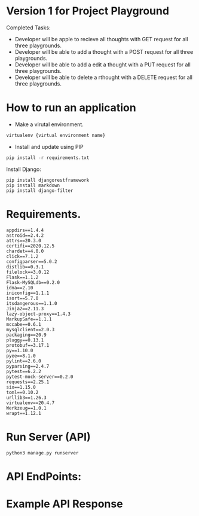 # Version 1 for Project Playground

Completed Tasks:
- Developer will be apple to recieve all thoughts with GET request for all three playgrounds.
- Developer will be able to add a thought with a POST request for all three playgrounds.
- Developer will be able to add a edit a thought with a PUT request for all three playgrounds.
- Developer will be able to delete a rthought with a DELETE request for all three playgrounds.


# How to run an application

- Make a virutal environment. 

 ```python
virtualenv {virtual environment name}
 ```
- Install and update using PIP

 ```python
 pip install -r requirements.txt
 ```
 
 Install Django:
```
pip install djangorestframework
pip install markdown       
pip install django-filter  
```
# Requirements.
```
appdirs==1.4.4
astroid==2.4.2
attrs==20.3.0
certifi==2020.12.5
chardet==4.0.0
click==7.1.2
configparser==5.0.2
distlib==0.3.1
filelock==3.0.12
Flask==1.1.2
Flask-MySQLdb==0.2.0
idna==2.10
iniconfig==1.1.1
isort==5.7.0
itsdangerous==1.1.0
Jinja2==2.11.3
lazy-object-proxy==1.4.3
MarkupSafe==1.1.1
mccabe==0.6.1
mysqlclient==2.0.3
packaging==20.9
pluggy==0.13.1
protobuf==3.17.1
py==1.10.0
pyee==8.1.0
pylint==2.6.0
pyparsing==2.4.7
pytest==6.2.2
pytest-mock-server==0.2.0
requests==2.25.1
six==1.15.0
toml==0.10.2
urllib3==1.26.3
virtualenv==20.4.7
Werkzeug==1.0.1
wrapt==1.12.1
```

# Run Server (API)
 ```
 python3 manage.py runserver
 ```


# API EndPoints:


# Example API Response
